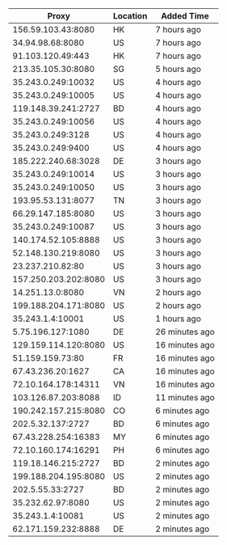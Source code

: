 | Proxy | Location | Added Time |
|---------|----------|------------|
| 156.59.103.43:8080 | HK | 7 hours ago |
| 34.94.98.68:8080 | US | 7 hours ago |
| 91.103.120.49:443 | HK | 7 hours ago |
| 213.35.105.30:8080 | SG | 5 hours ago |
| 35.243.0.249:10032 | US | 4 hours ago |
| 35.243.0.249:10005 | US | 4 hours ago |
| 119.148.39.241:2727 | BD | 4 hours ago |
| 35.243.0.249:10056 | US | 4 hours ago |
| 35.243.0.249:3128 | US | 4 hours ago |
| 35.243.0.249:9400 | US | 4 hours ago |
| 185.222.240.68:3028 | DE | 3 hours ago |
| 35.243.0.249:10014 | US | 3 hours ago |
| 35.243.0.249:10050 | US | 3 hours ago |
| 193.95.53.131:8077 | TN | 3 hours ago |
| 66.29.147.185:8080 | US | 3 hours ago |
| 35.243.0.249:10087 | US | 3 hours ago |
| 140.174.52.105:8888 | US | 3 hours ago |
| 52.148.130.219:8080 | US | 3 hours ago |
| 23.237.210.82:80 | US | 3 hours ago |
| 157.250.203.202:8080 | US | 3 hours ago |
| 14.251.13.0:8080 | VN | 2 hours ago |
| 199.188.204.171:8080 | US | 2 hours ago |
| 35.243.1.4:10001 | US | 1 hours ago |
| 5.75.196.127:1080 | DE | 26 minutes ago |
| 129.159.114.120:8080 | US | 16 minutes ago |
| 51.159.159.73:80 | FR | 16 minutes ago |
| 67.43.236.20:1627 | CA | 16 minutes ago |
| 72.10.164.178:14311 | VN | 16 minutes ago |
| 103.126.87.203:8088 | ID | 11 minutes ago |
| 190.242.157.215:8080 | CO | 6 minutes ago |
| 202.5.32.137:2727 | BD | 6 minutes ago |
| 67.43.228.254:16383 | MY | 6 minutes ago |
| 72.10.160.174:16291 | PH | 6 minutes ago |
| 119.18.146.215:2727 | BD | 2 minutes ago |
| 199.188.204.195:8080 | US | 2 minutes ago |
| 202.5.55.33:2727 | BD | 2 minutes ago |
| 35.232.62.97:8080 | US | 2 minutes ago |
| 35.243.1.4:10081 | US | 2 minutes ago |
| 62.171.159.232:8888 | DE | 2 minutes ago |
